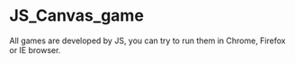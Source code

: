 # JS_Canvas_game
All games are developed by JS, you can try to run them in Chrome, Firefox or IE browser. 
